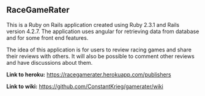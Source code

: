 ## RaceGameRater

This is a Ruby on Rails application created using Ruby 2.3.1 and Rails version 4.2.7. The application uses angular for retrieving data from database and for some front end features.


The idea of this application is for users to review racing games and share their reviews with others. It will also be possible to comment other reviews and have discussions about them.

**Link to heroku:**  https://racegamerater.herokuapp.com/publishers

**Link to wiki:**  https://github.com/ConstantKrieg/gamerater/wiki

